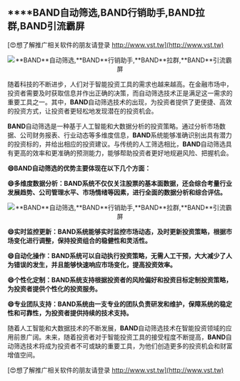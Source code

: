 ## ****BAND**自动筛选,**BAND**行销助手,**BAND**拉群,**BAND**引流霸屏**

[😍想了解推广相关软件的朋友请登录 http://www.vst.tw](http://www.vst.tw)

 <center><img src="https://vst.tw/MP4/tuiguang/png/0.png" alt="**BAND**自动筛选,**BAND**行销助手,**BAND**拉群,**BAND**引流霸屏"></center>

随着科技的不断进步，人们对于智能投资工具的需求也越来越高。在金融市场中，投资者需要及时获取信息并作出正确的决策，而自动筛选技术正是满足这一需求的重要工具之一。其中，**BAND**自动筛选技术的出现，为投资者提供了更便捷、高效的投资方式，让投资者更轻松地发现潜在的投资机会。

**BAND**自动筛选是一种基于人工智能和大数据分析的投资策略。通过分析市场数据、公司财务报表、行业动态等多维度信息，**BAND**系统能够准确识别出具有潜力的投资标的，并给出相应的投资建议。与传统的人工筛选相比，**BAND**自动筛选具有更高的效率和更准确的预测能力，能够帮助投资者更好地规避风险、把握机会。

**😄**BAND**自动筛选的优势主要体现在以下几个方面：**

**😄多维度数据分析：**BAND**系统不仅仅关注股票的基本面数据，还会综合考量行业发展趋势、公司管理水平、市场情绪等因素，进行全面的数据分析和综合评估。**

 <center><img src="https://vst.tw/MP4/tuiguang/png/5.png" alt="**BAND**自动筛选,**BAND**行销助手,**BAND**拉群,**BAND**引流霸屏"></center>

**😄实时监控更新：**BAND**系统能够实时监控市场动态，及时更新投资策略，根据市场变化进行调整，保持投资组合的稳健性和灵活性。**

**😄自动化操作：**BAND**系统可以自动执行投资策略，无需人工干预，大大减少了人为错误的发生，并且能够快速响应市场变化，提高投资效率。**

**😄个性化定制：**BAND**系统支持根据投资者的风险偏好和投资目标定制投资策略，为投资者提供个性化的投资服务。**

**😄专业团队支持：**BAND**系统由一支专业的团队负责研发和维护，保障系统的稳定性和可靠性，为投资者提供持续的技术支持。**

随着人工智能和大数据技术的不断发展，**BAND**自动筛选技术在智能投资领域的应用前景广阔。未来，随着投资者对于智能投资工具的接受程度不断提高，**BAND**自动筛选技术将成为投资者不可或缺的重要工具，为他们创造更多的投资机会和财富增值空间。

[😍想了解推广相关软件的朋友请登录 http://www.vst.tw](http://www.vst.tw)



